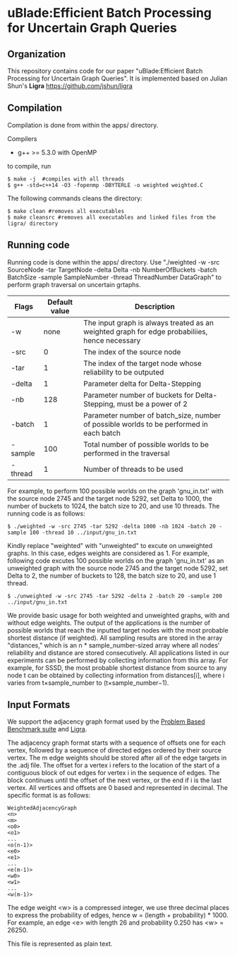 # uBlade:Efficient Batch Processing for Uncertain Graph Queries
Organization
--------

This repository contains code for our paper "uBlade:Efficient Batch Processing for Uncertain Graph Queries". It is implemented based on Julian Shun's **Ligra** https://github.com/jshun/ligra


Compilation
--------

Compilation is done from within the apps/ directory.

Compilers

* g++ &gt;= 5.3.0 with OpenMP


to compile, run

```
$ make -j  #compiles with all threads
$ g++ -std=c++14 -O3 -fopenmp -DBYTERLE -o weighted weighted.C
```

The following commands cleans the directory:
```
$ make clean #removes all executables
$ make cleansrc #removes all executables and linked files from the ligra/ directory
```
Running code
-------
Running code is done within the apps/ directory. 
Use "./weighted -w -src SourceNode -tar TargetNode -delta Delta -nb NumberOfBuckets -batch BatchSize -sample SampleNumber -thread ThreadNumber DataGraph" to perform graph traversal on uncertain grtaphs.

| Flags     | Default value | Description                                                                                  |
| --------- | ------------- | -------------------------------------------------------------------------------------------- |
| -w        | none          | The input graph is always treated as an weighted graph for edge probabiliies, hence necessary|
| -src      | 0             | The index of the source node                                                                 |
| -tar      | 1             | The index of the target node whose reliability to be outputed                                |
| -delta    | 1             | Parameter delta for Delta-Stepping                                                           |
| -nb       | 128           | Parameter number of buckets for Delta-Stepping, must be a power of 2                         |
| -batch    | 1             | Parameter number of batch_size, number of possible worlds to be performed in each batch      |
| -sample   | 100           | Total number of possible worlds to be performed in the traversal                             |
| -thread   | 1             | Number of threads to be used                                                                 |

For example, to perform 100 possible worlds on the graph 'gnu_in.txt' with the source node 2745 and the target node 5292, set Delta to 1000, the number of buckets to 1024, the batch size to 20, and use 10 threads. The running code is as follows:
```
$ ./weighted -w -src 2745 -tar 5292 -delta 1000 -nb 1024 -batch 20 -sample 100 -thread 10 ../input/gnu_in.txt
```
Kindly replace "weighted" with "unweighted" to excute on unweighted graphs. In this case, edges weights are considered as 1. 
For example, following code excutes 100 possible worlds on the graph 'gnu_in.txt' as an unweighted graph with the source node 2745 and the target node 5292, set Delta to 2, the number of buckets to 128, the batch size to 20, and use 1 thread.
```
$ ./unweighted -w -src 2745 -tar 5292 -delta 2 -batch 20 -sample 200 ../input/gnu_in.txt
```

We provide basic usage for both weighted and unweighted graphs, with and without edge weights. The output of the applications is the number of possible worlds that reach the inputted target nodes with the most probable shortest distance (if weighted). All sampling results are stored in the array "distances," which is an n * sample_number-sized array where all nodes' reliability and distance are stored consecutively. All applications listed in our experiments can be performed by collecting information from this array. For example, for SSSD, the most probable shortest distance from source to any node t can be obtained by collecting information from distances[i], where i varies from t×sample_number to (t×sample_number−1).



Input Formats
-----------
We support the adjacency graph format used by the [Problem Based Benchmark suite](http://www.cs.cmu.edu/~pbbs/benchmarks/graphIO.html) and [Ligra](https://github.com/jshun/ligra).

The adjacency graph format starts with a sequence of offsets one for each vertex, followed by a sequence of directed edges ordered by their source vertex. The m edge weights should be stored after all of the edge targets in the .adj file. The offset for a vertex i refers to the location of the start of a contiguous block of out edges for vertex i in the sequence of edges. The block continues until the offset of the next vertex, or the end if i is the last vertex. All vertices and offsets are 0 based and represented in decimal. The specific format is as follows:

```
WeightedAdjacencyGraph
<n>
<m>
<o0>
<o1>
...
<o(n-1)>
<e0>
<e1>
...
<e(m-1)>
<w0>
<w1>
...
<w(m-1)>
```

The edge weight &lt;w> is a compressed integer, we use three decimal places to express the probability of edges, hence w = (length + probability) * 1000. For example, an edge &lt;e> with length 26 and probability 0.250 has &lt;w> = 26250.

This file is represented as plain text.

